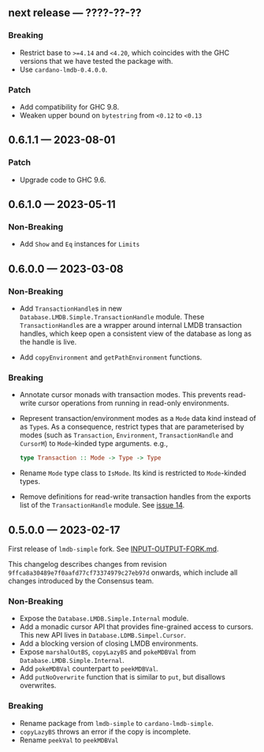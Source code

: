 ## next release — ????-??-??

### Breaking

- Restrict base to `>=4.14` and `<4.20`, which coincides with the GHC versions that
  we have tested the package with.
- Use `cardano-lmdb-0.4.0.0`.

### Patch

- Add compatibility for GHC 9.8.
- Weaken upper bound on `bytestring` from `<0.12` to `<0.13`

## 0.6.1.1 — 2023-08-01

### Patch

- Upgrade code to GHC 9.6.

## 0.6.1.0 — 2023-05-11

### Non-Breaking

- Add `Show` and `Eq` instances for `Limits`

## 0.6.0.0 — 2023-03-08

### Non-Breaking

- Add `TransactionHandle`s in new `Database.LMDB.Simple.TransactionHandle`
  module. These `TransactionHandle`s are a wrapper around internal LMDB
  transaction handles, which keep open a consistent view of the database as long
  as the handle is live.

- Add `copyEnvironment` and `getPathEnvironment` functions.

### Breaking

- Annotate cursor monads with transaction modes. This prevents read-write cursor
  operations from running in read-only environments.

- Represent transaction/environment modes as a `Mode` data kind instead of as
  `Type`s. As a consequence, restrict types that are parameterised by modes
  (such as `Transaction`, `Environment`, `TransactionHandle` and `CursorM`) to
  `Mode`-kinded type arguments. e.g.,
  ```haskell
  type Transaction :: Mode -> Type -> Type
  ```
- Rename `Mode` type class to `IsMode`. Its kind is restricted to `Mode`-kinded
  types.

- Remove definitions for read-write transaction handles from the exports list of the `TransactionHandle` module. See [issue 14](https://github.com/input-output-hk/lmdb-simple/issues/14#issuecomment-1446841800).

## 0.5.0.0 — 2023-02-17

First release of `lmdb-simple` fork. See
[INPUT-OUTPUT-FORK.md](./INPUT-OUTPUT-FORK.md).

This changelog describes changes from revision
`9ffca8a30489e7f0aafd77cf73374979c27eb97d` onwards, which include all changes
introduced by the Consensus team.

### Non-Breaking

- Expose the `Database.LMDB.Simple.Internal` module.
- Add a monadic cursor API that provides fine-grained access to cursors. This
  new API lives in `Database.LDMB.Simpel.Cursor`.
- Add a blocking version of closing LMDB environments.
- Expose `marshalOutBS`, `copyLazyBS` and `pokeMDBVal` from
  `Database.LMDB.Simple.Internal`.
- Add `pokeMDBVal` counterpart to `peekMDBVal`.
- Add `putNoOverwrite` function that is similar to `put`, but disallows
  overwrites.

### Breaking

- Rename package from `lmdb-simple` to `cardano-lmdb-simple`.
- `copyLazyBS` throws an error if the copy is incomplete.
- Rename `peekVal` to `peekMDBVal`

